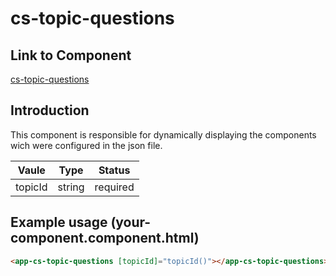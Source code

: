 # cs-topic-questions

## Link to Component

[cs-topic-questions](../../../src/app/layouts/complex-structures/cs-topic-questions/cs-topic-questions.component.ts)

## Introduction

This component is responsible for dynamically displaying the components wich were configured in the json file.

| Vaule   | Type   | Status   |
| ------- | ------ | -------- |
| topicId | string | required |

## Example usage (your-component.component.html)

```html
<app-cs-topic-questions [topicId]="topicId()"></app-cs-topic-questions>
```
